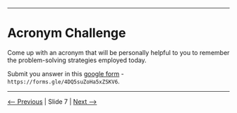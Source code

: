 
---

# Acronym Challenge

Come up with an acronym that will be personally helpful to you
to remember the problem-solving strategies employed today.

Submit you answer in this [google form](https://forms.gle/4DQ5suZoHa5xZSKV6) -
`https://forms.gle/4DQ5suZoHa5xZSKV6`.

---

[<-- Previous](./slide06-discussion.md) | Slide 7 | [Next -->](./slide08-wrapup.md)
